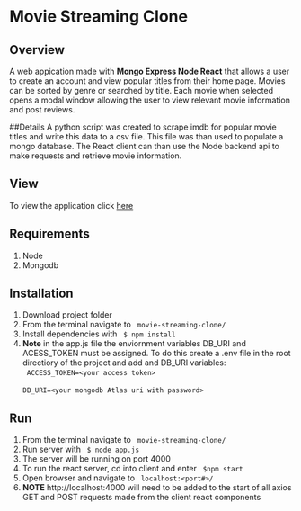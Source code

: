 # Movie Streaming Clone

## Overview
A web appication made with **Mongo Express Node React** that allows a user to create
an account and view popular titles from their home page. Movies can be sorted by
genre or searched by title. Each movie when selected opens a modal window allowing
the user to view relevant movie information and post reviews.

##Details
A python script was created to scrape imdb for popular movie titles and write
this data to a csv file. This file was than used to populate a mongo database. The
React client can than use the Node backend api to make requests and retrieve movie
information. 

## View
To view the application click [here](https://movie-streaming-clone.herokuapp.com/)

## Requirements
1. Node
2. Mongodb

## Installation
1. Download project folder
2. From the terminal navigate to <code> movie-streaming-clone/ </code>
3. Install dependencies with <code> $ npm install </code>
4. **Note** in the app.js file the enviornment variables
DB_URI and ACESS_TOKEN must be assigned. To do this create a .env file in 
the root directiory of the project and add and DB_URI variables:
<br><code> ACCESS_TOKEN=\<your access token\> </code>
<br><code> DB_URI=\<your mongodb Atlas uri with password\> </code>
      
## Run
1. From the terminal navigate to <code> movie-streaming-clone/ </code>
2. Run server with <code> $ node app.js </code>
3. The server will be running on port 4000
4. To run the react server, cd into client and enter <code> $npm start </code>
5. Open browser and navigate to <code> localhost:<port#>/ </code>
6. **NOTE** http://localhost:4000 will need to be added to the start of 
all axios GET and POST requests made from the client react components
